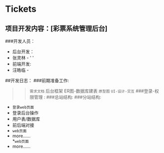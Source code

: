 # Tickets
## 项目开发内容：[彩票系统管理后台]
###开发人员：<br />
* 后台开发：
 * 张灵林 - ' ' 
* 前端开发:
 * 汪皓临 - ` `
   
##开发日志：
###前期准备工作:
>> `需求文档`
>> 后台框架
>> ER图-数据库建表
>> `原型图`
>> `UI-设计-交互`
###登录-权限管理 :
###总站结构:
###分站结构:
   * `登录web页面`
   * 登录后台操作
   * 用户表/数据库
   * 前后端对接<br />
   * `web页面`
   * more……<br /> 
   *`web页面`
   * more……
